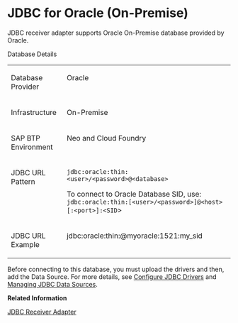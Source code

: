 <!-- loioe6db38ab14ac480ab171b51932a481f5 -->

# JDBC for Oracle \(On-Premise\)

JDBC receiver adapter supports Oracle On-Premise database provided by Oracle.

<a name="loioe6db38ab14ac480ab171b51932a481f5__table_uqd_tph_wtb"/>Database Details


<table>
<tr>
<td valign="top">

Database Provider



</td>
<td valign="top">

Oracle



</td>
</tr>
<tr>
<td valign="top">

Infrastructure



</td>
<td valign="top">

On-Premise



</td>
</tr>
<tr>
<td valign="top">

SAP BTP Environment



</td>
<td valign="top">

Neo and Cloud Foundry



</td>
</tr>
<tr>
<td valign="top">

JDBC URL Pattern



</td>
<td valign="top">

`jdbc:oracle:thin:<user>/<password>@<database>`

To connect to Oracle Database SID, use: `jdbc:oracle:thin:[<user>/<password>]@<host>[:<port>]:<SID`\>



</td>
</tr>
<tr>
<td valign="top">

JDBC URL Example



</td>
<td valign="top">

jdbc:oracle:thin:@myoracle:1521:my\_sid



</td>
</tr>
</table>

Before connecting to this database, you must upload the drivers and then, add the Data Source. For more details, see [Configure JDBC Drivers](configure-jdbc-drivers-77c7d95.md) and [Managing JDBC Data Sources](managing-jdbc-data-sources-4c873fa.md).

**Related Information**  


[JDBC Receiver Adapter](jdbc-receiver-adapter-88be644.md "The JDBC (Java Database Connectivity) adapter enables you to connect Cloud Integration to cloud or on-premise databases.")

